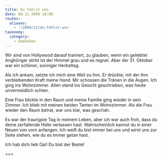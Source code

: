 ```yaml
---
title: Du fehlst uns
date: 08-11-2009 18:00
routes:
  aliases:
    - '/2009/11/du-fehlst-uns'
taxonomy:
  category:
    - Gedanken
---
```

Wir sind von Hollywood darauf  trainiert, zu glauben, wenn ein geliebter Anghöriger stirbt ist der Himmel grau und es regnet. Aber der 31. Oktober war ein schöner, sonniger Herbsttag.

Als ich ankam, setzte ich mich eine Weil zu ihm. Er drückte, mit der ihm verbleibenden Kraft meine Hand. Mir schossen die Tränen in die Augen. Ich ging ins Wohnzimmer. Allen stand ins Gesicht geschrieben, was heute unvermeidlich schien.

Eine Frau blickte in den Raum und meine Familie ging wieder in sein Zimmer. Ich blieb mit meinen beiden Tanten im Wohnzimmer. Als die Frau wieder den Raum betrat, war uns klar, was geschah.

Es war der traurigste Tag in meinem Leben, aber ich war auch froh, dass du deine zerfallende Hülle verlassen hast. Wahrscheinlich kannst du in einer Neuen von vorn anfangen. Ich weiß du bist immer bei uns und wirst uns zur Seite stehen, wie du es immer getan hast.

Ich hab dich lieb Opi! Du bist der Beste!

===